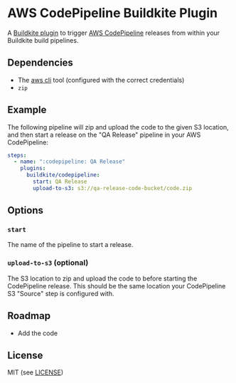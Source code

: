 # AWS CodePipeline Buildkite Plugin

A [Buildkite plugin](https://buildkite.com/plugins) to trigger [AWS CodePipeline](https://aws.amazon.com/codepipeline/) releases from within your Buildkite build pipelines.

## Dependencies

* The [aws cli](https://aws.amazon.com/cli/) tool (configured with the correct credentials)
* `zip`

## Example

The following pipeline will zip and upload the code to the given S3 location, and then start a release on the "QA Release" pipeline in your AWS CodePipeline:

```yml
steps:
  - name: ":codepipeline: QA Release"
    plugins:
      buildkite/codepipeline:
        start: QA Release
        upload-to-s3: s3://qa-release-code-bucket/code.zip
```

## Options

### `start`

The name of the pipeline to start a release.

### `upload-to-s3` (optional)

The S3 location to zip and upload the code to before starting the CodePipeline release. This should be the same location your CodePipeline S3 "Source" step is configured with.

## Roadmap

* Add the code

## License

MIT (see [LICENSE](LICENSE))
